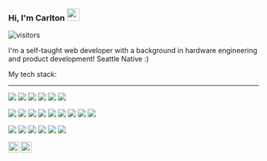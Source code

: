 ### Hi, I'm Carlton <img src="https://media.giphy.com/media/hvRJCLFzcasrR4ia7z/giphy.gif" width="25px">

![visitors](https://visitor-badge.glitch.me/badge?page_id=carlton-l.carlton-l&left_color=2112ee&right_color=191414)

I'm a self-taught web developer with a background in hardware engineering and product development! Seattle Native :)

My tech stack:
<hr/>
<p>
    <!-- <img src="https://img.shields.io/badge/-Rust-000000?style=flat-square&logo=rust&logoColor=white"/> -->
    <img src="https://img.shields.io/badge/-HTML5-E34F26?style=flat-square&logo=HTML5&logoColor=white"/>
    <img src="https://img.shields.io/badge/-CSS3-1572B6?style=flat-square&logo=CSS3&logoColor=white"/>
    <img src="https://img.shields.io/badge/-JavaScript-F7DF1E?style=flat-square&logo=javascript&logoColor=black"/>
    <img src="https://img.shields.io/badge/-GraphQL-E10098?style=flat-square&logo=graphql&logoColor=white"/>
    <img src="https://img.shields.io/badge/-React-61DAFB?style=flat-square&logo=react&logoColor=black"/>
    <img src="https://img.shields.io/badge/-NodeJS-339933?style=flat-square&logo=nodedotjs&logoColor=white"/>
</p>
<p>
    <img src="https://img.shields.io/badge/-NPM-CB3837?style=flat-square&logo=NPM&logoColor=white"/>
    <img src="https://img.shields.io/badge/-Docker-00A5FB?style=flat-square&logo=Docker&logoColor=white"/>
    <img src="https://img.shields.io/badge/-Visual%20Studio%20Code-23A9F2?style=flat-square&logo=Visual%20Studio%20Code&logoColor=white"/>
    <img src="https://img.shields.io/badge/-Github-181717?style=flat-square&logo=GitHub&logoColor=white"/>
    <img src="https://img.shields.io/badge/-Apollo-311C87?style=flat-square&logo=apollographql&logoColor=white"/>
    <!-- Request to add Juniper and Warp to badge library https://github.com/simple-icons/simple-icons/issues -->
    <img src="https://img.shields.io/badge/-Express-ffffff?style=flat-square&logo=express&logoColor=black"/>
    <img src="https://img.shields.io/badge/-Gatsby-6425AD?style=flat-square&logo=Gatsby&logoColor=white"/>
    <img src="https://img.shields.io/badge/-Material--UI-0081CB?style=flat-square&logo=materialui&logoColor=white"/>
    <img src="https://img.shields.io/badge/-styled--components-DB7093?style=flat-square&logo=styledcomponents&logoColor=white"/>
</p>
<p>
    <!-- <img src="https://img.shields.io/badge/-MySQL-F29111?style=flat-square&logo=MySQL&logoColor=white"/> -->
    <img src="https://img.shields.io/badge/-Postman-FF6C37?style=flat-square&logo=postman&logoColor=white"/>
    <img src="https://img.shields.io/badge/-Insomnia-5849BE?style=flat-square&logo=Insomnia&logoColor=white"/>
    <!-- <img src="https://img.shields.io/badge/-Storybook-FF4785?style=flat-square&logo=Storybook&logoColor=white"/> -->
    <!-- <img src="https://img.shields.io/badge/-ESLint-4B32C3?style=flat-square&logo=ESLint&logoColor=white"/> -->
    <img src="https://img.shields.io/badge/-Azure-006DCA?style=flat-square&logo=microsoftazure&logoColor=white"/>
    <img src="https://img.shields.io/badge/-Figma-F24E1E?style=flat-square&logo=figma&logoColor=white"/>
    <img src="https://img.shields.io/badge/-Adobe XD-FF61F6?style=flat-square&logo=adobexd&logoColor=white"/>
    <img src="https://img.shields.io/badge/-Notion-000000?style=flat-square&logo=Notion&logoColor=white"/><br/>
  </p>

<a href="https://www.linkedin.com/in/carlton-lindsay-b2386740/">
  <img align="left" alt="Carlton's LinkedIn" width="22px" src="https://raw.githubusercontent.com/peterthehan/peterthehan/master/assets/linkedin.svg" />
</a>
<a href="https://open.spotify.com/user/cnpakv1amug7h92p649oo045y?si=e645f18ec1d6486b">
  <img align="left" alt="Carlton's's Spotify" width="22px" src="https://raw.githubusercontent.com/peterthehan/peterthehan/master/assets/spotify.svg" />
</a>

<!--
Visitor's badge: https://github.com/jwenjian/visitor-badge
Tech badges: https://shields.io/ - https://simpleicons.org - https://github.com/simple-icons/simple-icons/blob/develop/slugs.md

Inspiration: 
https://github.com/moertel/moertel/blob/main/README.md
https://github.com/abhisheknaiidu/abhisheknaiidu
https://github.com/Coordinate-Cat/Coordinate-Cat
https://github.com/abhisheknaiidu/awesome-github-profile-readme
-->

